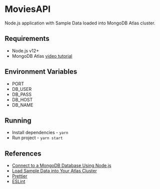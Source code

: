 # MoviesAPI

Node.js application with Sample Data loaded into MongoDB Atlas cluster.

## Requirements

- Node.js v12+
- MongoDB Atlas [video tutorial](https://developer.mongodb.com/quickstart/free-atlas-cluster)

## Environment Variables

- PORT
- DB_USER
- DB_PASS
- DB_HOST
- DB_NAME

## Running

- Install dependencies - `yarn`
- Run project - `yarn start`

## References

- [Connect to a MongoDB Database Using Node.js](https://www.mongodb.com/blog/post/quick-start-nodejs-mongodb--how-to-get-connected-to-your-database)
- [Load Sample Data into Your Atlas Cluster](https://docs.atlas.mongodb.com/sample-data/)
- [Prettier](https://prettier.io/docs/en/install.html)
- [ESLint](https://eslint.org/docs/user-guide/getting-started)
